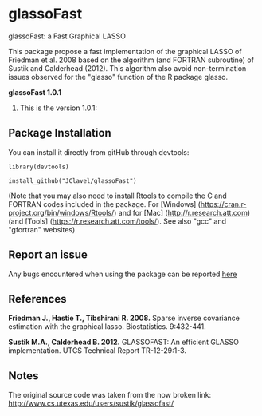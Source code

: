 # glassoFast
glassoFast: a Fast Graphical LASSO

This package propose a fast implementation of the graphical LASSO of Friedman et al. 2008 based on the algorithm (and FORTRAN subroutine) of Sustik and Calderhead (2012).
This algorithm also avoid non-termination issues observed for the "glasso" function of the R package glasso.


**glassoFast 1.0.1**

1. This is the version 1.0.1:
 
## **Package Installation**


You can install it directly from gitHub through devtools:

```
library(devtools)

install_github("JClavel/glassoFast")

```


(Note that you may also need to install Rtools to compile the C and FORTRAN codes included in the package. For [Windows] (https://cran.r-project.org/bin/windows/Rtools/) and for [Mac] (http://r.research.att.com) (and [Tools] (https://r.research.att.com/tools/). See also "gcc" and "gfortran" websites)

## **Report an issue**
Any bugs encountered when using the package can be reported [here](https://github.com/JClavel/glassoFast/issues)

## **References**
**Friedman J., Hastie T., Tibshirani R. 2008.** Sparse inverse covariance estimation with the graphical lasso. Biostatistics. 9:432-441.

**Sustik M.A., Calderhead B. 2012.** GLASSOFAST: An efficient GLASSO implementation. UTCS Technical Report TR-12-29:1-3.

## **Notes**
The original source code was taken from the now broken link: http://www.cs.utexas.edu/users/sustik/glassofast/

